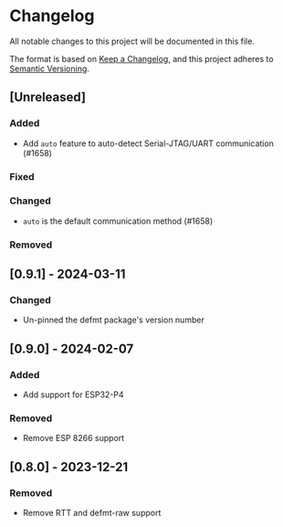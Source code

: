 # Changelog

All notable changes to this project will be documented in this file.

The format is based on [Keep a Changelog](https://keepachangelog.com/en/1.0.0/),
and this project adheres to [Semantic Versioning](https://semver.org/spec/v2.0.0.html).

## [Unreleased]

### Added

- Add `auto` feature to auto-detect Serial-JTAG/UART communication (#1658)

### Fixed

### Changed

- `auto` is the default communication method (#1658)

### Removed

## [0.9.1] - 2024-03-11

### Changed

- Un-pinned the defmt package's version number

## [0.9.0] - 2024-02-07

### Added

- Add support for ESP32-P4

### Removed

- Remove ESP 8266 support

## [0.8.0] - 2023-12-21

### Removed

- Remove RTT and defmt-raw support

